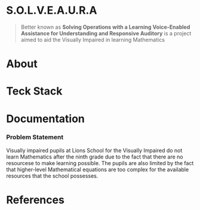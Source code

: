 # S.O.L.V.E.A.U.R.A
> Better known as **Solving Operations with a Learning Voice-Enabled Assistance for Understanding and Responsive Auditory** is a project aimed to aid the Visually Impaired in learning Mathematics 

# About

# Teck Stack

# Documentation 
### Problem Statement
Visually impaired pupils at Lions School for the Visually Impaired do not learn Mathematics after the ninth grade due to the fact that there are no resourcese to make learning possible. The pupils are also limited by the fact that higher-level Mathematical equations are too complex for the available resources that the school possesses.

# References
